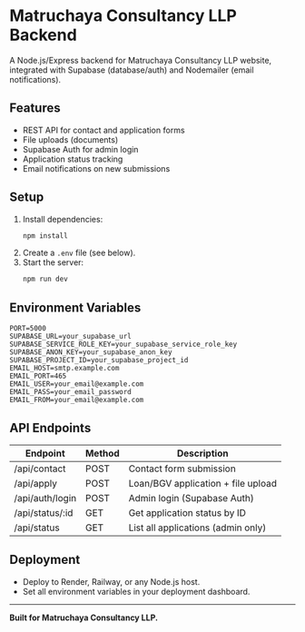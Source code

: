 # Matruchaya Consultancy LLP Backend

A Node.js/Express backend for Matruchaya Consultancy LLP website, integrated with Supabase (database/auth) and Nodemailer (email notifications).

## Features
- REST API for contact and application forms
- File uploads (documents)
- Supabase Auth for admin login
- Application status tracking
- Email notifications on new submissions

## Setup

1. Install dependencies:
   ```bash
   npm install
   ```
2. Create a `.env` file (see below).
3. Start the server:
   ```bash
   npm run dev
   ```

## Environment Variables
```
PORT=5000
SUPABASE_URL=your_supabase_url
SUPABASE_SERVICE_ROLE_KEY=your_supabase_service_role_key
SUPABASE_ANON_KEY=your_supabase_anon_key
SUPABASE_PROJECT_ID=your_supabase_project_id
EMAIL_HOST=smtp.example.com
EMAIL_PORT=465
EMAIL_USER=your_email@example.com
EMAIL_PASS=your_email_password
EMAIL_FROM=your_email@example.com
```

## API Endpoints
| Endpoint           | Method | Description                        |
|--------------------|--------|------------------------------------|
| /api/contact       | POST   | Contact form submission            |
| /api/apply         | POST   | Loan/BGV application + file upload |
| /api/auth/login    | POST   | Admin login (Supabase Auth)        |
| /api/status/:id    | GET    | Get application status by ID       |
| /api/status        | GET    | List all applications (admin only) |

## Deployment
- Deploy to Render, Railway, or any Node.js host.
- Set all environment variables in your deployment dashboard.

---

**Built for Matruchaya Consultancy LLP.** 